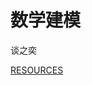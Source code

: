 # 数学建模

谈之奕

[RESOURCES](https://github.com/TyrannosaurusLjx/COURSES/tree/main/Mathematical_modeling)


